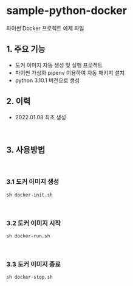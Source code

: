 # sample-python-docker
파이썬 Docker 프로젝트 예제 파일

## 1. 주요 기능
+ 도커 이미지 자동 생성 및 실행 프로젝트
+ 파이썬 가상화 pipenv 이용하여 자동 패키지 설치
+ python 3.10.1 버전으로 생성

## 2. 이력 
+ 2022.01.08 최초 생성

<br>

##  3. 사용방법
<br>

### 3.1 도커 이미지 생성
```
sh docker-init.sh
```
<br>

### 3.2 도커 이미지 시작
```
sh docker-run.sh
```
<br>

### 3.3 도커 이미지 종료
```
sh docker-stop.sh
```